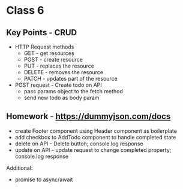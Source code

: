 # Class 6

## Key Points - CRUD
- HTTP Request methods
  - GET - get resources
  - POST - create resource
  - PUT - replaces the resource
  - DELETE - removes the resource 
  - PATCH - updates part of the resource
- POST request - Create todo on API
  - pass params object to the fetch method
  - send new todo as body param

## Homework - https://dummyjson.com/docs
- create Footer component using Header component as boilerplate
- add checkbox to AddTodo component to handle completed state
- delete on API - Delete button; console.log response
- update on API - update request to change completed property; console.log response

Additional:
- promise to async/await
